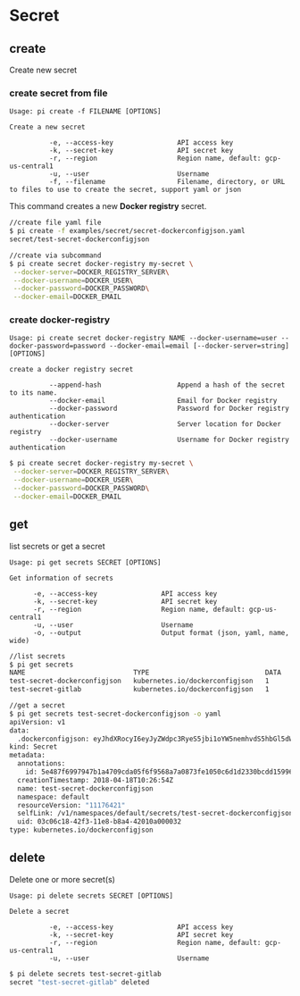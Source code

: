 # Secret

create
------------------------------
Create new secret

### create secret from file

    Usage: pi create -f FILENAME [OPTIONS]

    Create a new secret

              -e, --access-key                API access key
              -k, --secret-key                API secret key
              -r, --region                    Region name, default: gcp-us-central1
              -u, --user                      Username
              -f, --filename                  Filename, directory, or URL to files to use to create the secret, support yaml or json

This command creates a new __Docker registry__ secret.

```sh
//create file yaml file
$ pi create -f examples/secret/secret-dockerconfigjson.yaml
secret/test-secret-dockerconfigjson

//create via subcommand
$ pi create secret docker-registry my-secret \
 --docker-server=DOCKER_REGISTRY_SERVER\
 --docker-username=DOCKER_USER\
 --docker-password=DOCKER_PASSWORD\
 --docker-email=DOCKER_EMAIL
```

### create docker-registry

    Usage: pi create secret docker-registry NAME --docker-username=user --docker-password=password --docker-email=email [--docker-server=string] [OPTIONS]

    create a docker registry secret

              --append-hash                   Append a hash of the secret to its name.
              --docker-email                  Email for Docker registry
              --docker-password               Password for Docker registry authentication
              --docker-server                 Server location for Docker registry
              --docker-username               Username for Docker registry authentication

```sh
$ pi create secret docker-registry my-secret \
 --docker-server=DOCKER_REGISTRY_SERVER\
 --docker-username=DOCKER_USER\
 --docker-password=DOCKER_PASSWORD\
 --docker-email=DOCKER_EMAIL
```



get
------------------------------
list secrets or get a secret

    Usage: pi get secrets SECRET [OPTIONS]

    Get information of secrets

          -e, --access-key                API access key
          -k, --secret-key                API secret key
          -r, --region                    Region name, default: gcp-us-central1
          -u, --user                      Username
          -o, --output                    Output format (json, yaml, name, wide)

```sh
//list secrets
$ pi get secrets
NAME                           TYPE                             DATA      AGE
test-secret-dockerconfigjson   kubernetes.io/dockerconfigjson   1         2m
test-secret-gitlab             kubernetes.io/dockerconfigjson   1         8s

//get a secret
$ pi get secrets test-secret-dockerconfigjson -o yaml
apiVersion: v1
data:
  .dockerconfigjson: eyJhdXRocyI6eyJyZWdpc3RyeS5jbi1oYW5nemhvdS5hbGl5dW5jcy5jb20veHh4eC9yYmQtcmVzdC1hcGkiOnsidXNlcm5hbWUiOiJ0ZXN0IiwicGFzc3dvcmQiOiJ0ZXN0IiwiZW1haWwiOiJ0ZXN0QHRlc3QuY29tIiwiYXV0aCI6ImRHVnpkRHAwWlhOMCJ9fX0=
kind: Secret
metadata:
  annotations:
    id: 5e487f6997947b1a4709cda05f6f9568a7a0873fe1050c6d1d2330bcdd159969
  creationTimestamp: 2018-04-18T10:26:54Z
  name: test-secret-dockerconfigjson
  namespace: default
  resourceVersion: "11176421"
  selfLink: /v1/namespaces/default/secrets/test-secret-dockerconfigjson
  uid: 03c06c18-42f3-11e8-b8a4-42010a000032
type: kubernetes.io/dockerconfigjson
```



delete
------------------------------
Delete one or more secret(s)

    Usage: pi delete secrets SECRET [OPTIONS]

    Delete a secret

              -e, --access-key                API access key
              -k, --secret-key                API secret key
              -r, --region                    Region name, default: gcp-us-central1
              -u, --user                      Username

```sh
$ pi delete secrets test-secret-gitlab
secret "test-secret-gitlab" deleted
```
